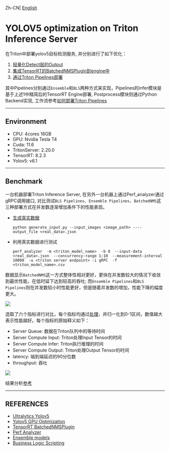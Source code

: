 Zh-CN| [English](README.md) 

# YOLOV5 optimization on Triton Inference Server


在Triton中部署yolov5目标检测服务, 并分别进行了如下优化：
1. [轻量化Detect层的Output](./docs/custom_yolov5_detect_layer.md)
2. [集成TensorRT的BatchedNMSPlugin到engine中](./docs/batchedNMS.md)
3. [通过Triton Pipelines部署](./docs/pipelines.md)

其中Pipelines分别通过`Ensemble`和`BLS`两种方式来实现，Pipelines的infer模块是基于上述1中精简后的TensorRT Engine部署, Postprocess模块则通过Python Backend实现, 工作流参考[如何部署Triton Pipelines](./docs/pipelines.md#3-如何部署triton-pipelines)

--- 
## Environment
- CPU: 4cores  16GB
- GPU: Nvidia Tesla T4
- Cuda: 11.6
- TritonServer: 2.20.0
- TensorRT: 8.2.3
- Yolov5: v6.1




---

## Benchmark
一台机器部署Triton Inference Server, 在另外一台机器上通过Perf_analyzer通过gRPC调用接口, 对比测试`BLS Pipelines`、`Ensemble Pipelines`、`BatchedNMS`这三种部署方式在并发数逐渐增加条件下的性能表现。

- [生成真实数据](https://github.com/triton-inference-server/server/blob/main/docs/user_guide/perf_analyzer.md#real-input-data)

    ```shell
    python generate_input.py --input_images <image_path> ----output_file <real_data>.json
    ```


- 利用真实数据进行测试
  ```shell
  perf_analyzer  -m <triton_model_name>  -b 8  --input-data <real_data>.json  --concurrency-range 1:10  --measurement-interval 10000  -u <triton server endpoint> -i gRPC  -f <triton_model_name>.csv
  ```


数据显示`BatchedNMS`这一方式整体性相对更好，更快在并发数较大的情况下收敛到最优性能，在低时延下达到较高的吞吐; 而`Ensemble Pipelines`和`BLS Pipelines`则在并发数较小时性能更好，但是随着并发数的增加，性能下降的幅度更大。

![](./assets/thoughput_latency.png)



选取了六个指标进行对比，每个指标均通过[处理](./triton/plot.ipynb#metrics-process)，并归一化到0-1区间，数值越大表示性能越好。每个指标的原始释义如下：

- Server Queue: 数据在Triton队列中的等待时间 
- Server Compute Input: Triton处理Input Tensor的时间
- Server Compute Infer: Triton执行推理的时间
- Server Compute Output: Triton处理Output Tensor的时间
- latency: 端到端延迟的90分位数
- throughput: 吞吐 

![](./assets/radar_plot.png)

结果分析[参考](./docs/bls_vs_ensemble.md#4-性能分析)

---

## REFERENCES


- [Ultralytics Yolov5](https://github.com/ultralytics/yolov5.git)
- [Yolov5 GPU Optimization](https://github.com/NVIDIA-AI-IOT/yolov5_gpu_optimization.git)
- [TensorRT BatchedNMSPlugin ](https://github.com/NVIDIA/TensorRT/tree/main/plugin/batchedNMSPlugin)
- [Perf Analyzer](https://github.com/triton-inference-server/server/blob/main/docs/user_guide/perf_analyzer.md)
- [Ensemble models](https://github.com/triton-inference-server/server/blob/main/docs/user_guide/architecture.md#ensemble-models)
- [Business Logic Scripting](https://github.com/triton-inference-server/python_backend#business-logic-scripting)




